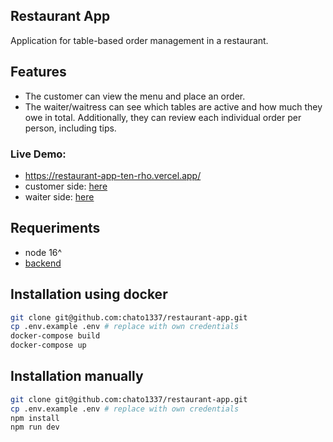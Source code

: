 
## Restaurant App

Application for table-based order management in a restaurant.

## Features

- The customer can view the menu and place an order.
- The waiter/waitress can see which tables are active and how much they owe in total. Additionally, they can review each individual order per person, including tips.

### Live Demo:

- https://restaurant-app-ten-rho.vercel.app/
- customer side: [here](https://restaurant-app-ten-rho.vercel.app/table)
- waiter side: [here]()

##  Requeriments

- node 16^
- [backend](https://github.com/chato1337/aux-back) 

## Installation using docker


```bash
git clone git@github.com:chato1337/restaurant-app.git
cp .env.example .env # replace with own credentials
docker-compose build
docker-compose up
```


## Installation manually

```bash
git clone git@github.com:chato1337/restaurant-app.git
cp .env.example .env # replace with own credentials
npm install
npm run dev
```